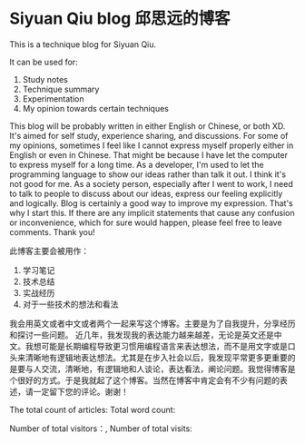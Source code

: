 # Siyuan Qiu blog 邱思远的博客
This is a technique blog for Siyuan Qiu.

It can be used for:

1. Study notes
2. Technique summary
3. Experimentation
4. My opinion towards certain techniques

This blog will be probably written in either English or Chinese, or both XD. It's aimed for self study, experience sharing, and discussions. For some of my opinions, sometimes I feel like I cannot express myself properly either in English or even in Chinese. That might be because I have let the computer to express myself for a long time. As a developer, I'm used to let the programming language to show our ideas rather than talk it out. I think it's not good for me. As a society person, especially after I went to work, I need to talk to people to discuss about our ideas, express our feeling explicitly and logically. Blog is certainly a good way to improve my expression. That's why I start this. If there are any implicit statements that cause any confusion or inconvenience, which for sure would happen, please feel free to leave comments. Thank you!

此博客主要会被用作：
1. 学习笔记
2. 技术总结
3. 实战经历
4. 对于一些技术的想法和看法

我会用英文或者中文或者两个一起来写这个博客。主要是为了自我提升，分享经历和探讨一些问题。 近几年，我发现我的表达能力越来越差，无论是英文还是中文。我想可能是长期编程导致更习惯用编程语言来表达想法，而不是用文字或是口头来清晰地有逻辑地表达想法。尤其是在步入社会以后，我发现平常更多更重要的是要与人交流，清晰地，有逻辑地和人谈论，表达看法，阐论问题。我觉得博客是个很好的方式。于是我就起了这个博客。当然在博客中肯定会有不少有问题的表述，请一定留下您的评论。谢谢！

The total count of articles: <code class="article_number"></code> Total word count:<code class="site_word_count"></code>

Number of total visitors：<code class="site_uv"></code>, Number of total visits: <code class="site_pv"></code>


